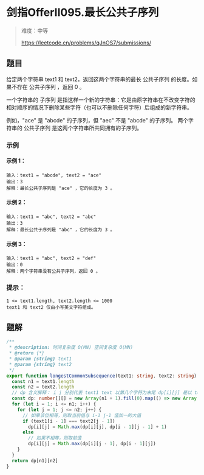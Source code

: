 # 剑指OfferII095.最长公共子序列

> 难度：中等
>
> https://leetcode.cn/problems/qJnOS7/submissions/

## 题目

给定两个字符串 text1 和 text2，返回这两个字符串的最长 公共子序列 的长度。如果不存在 公共子序列 ，返回 0 。

一个字符串的 子序列 是指这样一个新的字符串：它是由原字符串在不改变字符的相对顺序的情况下删除某些字符（也可以不删除任何字符）后组成的新字符串。

例如，"ace" 是 "abcde" 的子序列，但 "aec" 不是 "abcde" 的子序列。
两个字符串的 公共子序列 是这两个字符串所共同拥有的子序列。

### 示例

#### 示例 1：

```
输入：text1 = "abcde", text2 = "ace"
输出：3
解释：最长公共子序列是 "ace" ，它的长度为 3 。
```

#### 示例 2：

```
输入：text1 = "abc", text2 = "abc"
输出：3
解释：最长公共子序列是 "abc" ，它的长度为 3 。
```

#### 示例 3：

```
输入：text1 = "abc", text2 = "def"
输出：0
解释：两个字符串没有公共子序列，返回 0 。
```

### 提示：

```
1 <= text1.length, text2.length <= 1000
text1 和 text2 仅由小写英文字符组成。
```

## 题解

```ts
/**
 * @description: 时间复杂度 O(MN) 空间复杂度 O(MN)
 * @return {*}
 * @param {string} text1
 * @param {string} text2
 */
export function longestCommonSubsequence(text1: string, text2: string): number {
  const n1 = text1.length
  const n2 = text2.length
  // dp 含义解释： i j 分别代表 text1 text 以第几个字符为末尾 dp[i][j] 是以 text1 的第 i 个与 text2 的第 j 个结尾的最长序列长度
  const dp: number[][] = new Array(n1 + 1).fill(0).map(() => new Array(n2 + 1).fill(0))
  for (let i = 1; i <= n1; i++) {
    for (let j = 1; j <= n2; j++) {
      // 如果该位相等，则取当前值与 i-1 j-1 值加一的大值
      if (text1[i - 1] === text2[j - 1])
        dp[i][j] = Math.max(dp[i][j], dp[i - 1][j - 1] + 1)
      else
        // 如果不相等，则取前值
        dp[i][j] = Math.max(dp[i][j - 1], dp[i - 1][j])
    }
  }
  return dp[n1][n2]
}
```
